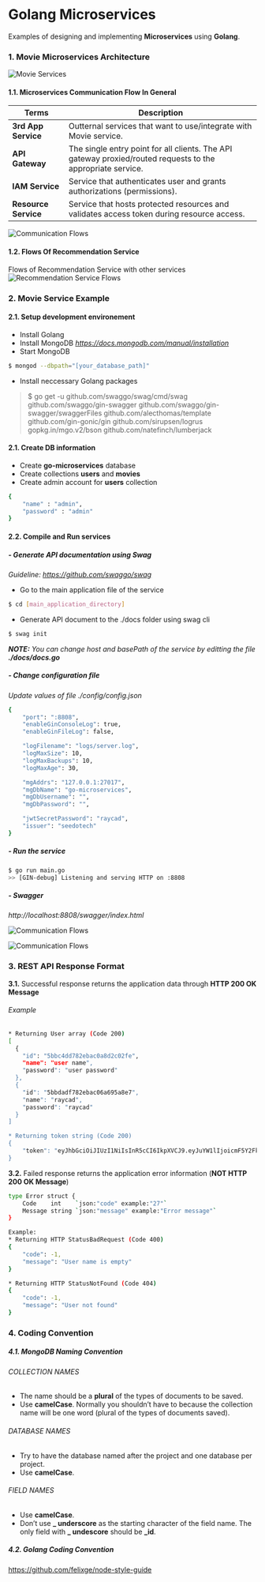 # Golang Microservices

Examples of designing and implementing <strong>Microservices</strong> using <strong>Golang</strong>.

### 1. Movie Microservices Architecture
![Movie Services](./docs/images/movie_microservice_architecture.png)

#### 1.1. Microservices Communication Flow In General
| Terms | Description |
|-|-|
| **3rd App Service**| Outternal services that want to use/integrate with Movie service. |
| **API Gateway** | The single entry point for all clients. The API gateway proxied/routed requests to the appropriate service. |
| **IAM Service** | Service that authenticates user and grants authorizations (permissions).|
| **Resource Service** | Service that hosts protected resources and validates access token during resource access. |

![Communication Flows](./docs/images/access_resource.png)

#### 1.2. Flows Of Recommendation Service
Flows of Recommendation Service with other services
![Recommendation Service Flows](./docs/images/recommendation_service.png)

### 2. Movie Service Example
#### 2.1. Setup development environement
* Install Golang
* Install MongoDB
<em>https://docs.mongodb.com/manual/installation</em>
* Start MongoDB
```sh
$ mongod --dbpath="[your_database_path]"
```
* Install neccessary Golang packages 
> $ go get -u github.com/swaggo/swag/cmd/swag github.com/swaggo/gin-swagger github.com/swaggo/gin-swagger/swaggerFiles github.com/alecthomas/template github.com/gin-gonic/gin github.com/sirupsen/logrus gopkg.in/mgo.v2/bson github.com/natefinch/lumberjack

#### 2.1. Create DB information
* Create <strong>go-microservices</strong> database
* Create collections <strong>users</strong> and <strong>movies</strong>
* Create admin account for <strong>users</strong> collection
```sh
{
    "name" : "admin",
    "password" : "admin"
}
```
#### 2.2. Compile and Run services
##### - Generate API documentation using Swag

<em>Guideline: https://github.com/swaggo/swag</em>

* Go to the main application file of the service
```sh
$ cd [main_application_directory]
```

* Generate API document to the ./docs folder using swag cli
```sh
$ swag init
```
<em><strong>NOTE:</strong> You can change host and basePath of the service by editting the file <strong>./docs/docs.go</strong></em>

##### - Change configuration file
<em>Update values of file ./config/config.json</em>
```sh
{
    "port": ":8808",
    "enableGinConsoleLog": true,
    "enableGinFileLog": false,

    "logFilename": "logs/server.log",
    "logMaxSize": 10,
    "logMaxBackups": 10,
    "logMaxAge": 30,

    "mgAddrs": "127.0.0.1:27017",
    "mgDbName": "go-microservices",
    "mgDbUsername": "",
    "mgDbPassword": "",

    "jwtSecretPassword": "raycad",
    "issuer": "seedotech"
}
```
##### -  Run the service
```sh
$ go run main.go
>> [GIN-debug] Listening and serving HTTP on :8808
```
##### - Swagger
<em>http://localhost:8808/swagger/index.html</em>

![Communication Flows](./docs/images/swagger_rest_api.png)

![Communication Flows](./docs/images/swagger_rest_models.png)

### 3. REST API Response Format
<strong>3.1.</strong> Successful response returns the application data through **HTTP 200 OK Message**
###### Example
```sh
* Returning User array (Code 200)
[
  {
    "id": "5bbc4dd782ebac0a8d2c02fe",
    "name": "user name",
    "password": "user password"
  },
  {
    "id": "5bbdadf782ebac06a695a8e7",
    "name": "raycad",
    "password": "raycad"
  }
]

* Returning token string (Code 200)
{
    "token": "eyJhbGciOiJIUzI1NiIsInR5cCI6IkpXVCJ9.eyJuYW1lIjoicmF5Y2FkIiwicm9sZSI6IiIsImV4cCI6MTUzOTI0OTc3OSwiaXNzIjoic2VlZG90ZWNoIn0.lVHq8J_0vfvECbplogAOCDCNh63ivTBOhya8KE6Ew_E"
}
```

<strong>3.2.</strong> Failed response returns the application error information (**NOT HTTP 200 OK Message**)
```sh
type Error struct {
	Code    int    `json:"code" example:"27"`
	Message string `json:"message" example:"Error message"`
}

Example:
* Returning HTTP StatusBadRequest (Code 400)
{
    "code": -1,
    "message": "User name is empty"
}

* Returning HTTP StatusNotFound (Code 404)
{
    "code": -1,
    "message": "User not found"
}
```

### 4. Coding Convention
##### 4.1. MongoDB Naming Convention
###### COLLECTION NAMES
* The name should be a <strong>plural</strong> of the types of documents to be saved.
* Use <strong>camelCase</strong>. Normally you shouldn’t have to because the collection name will be one word (plural of the types of documents saved).
###### DATABASE NAMES
* Try to have the database named after the project and one database per project.
* Use <strong>camelCase</strong>.
###### FIELD NAMES
* Use <strong>camelCase</strong>.
* Don’t use <strong>_ underscore</strong> as the starting character of the field name. The only field with <strong>_ undescore</strong> should be <strong>_id</strong>.

##### 4.2. Golang Coding Convention
https://github.com/felixge/node-style-guide
